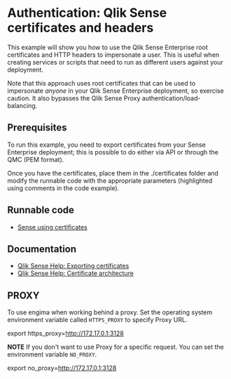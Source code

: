 # Authentication: Qlik Sense certificates and headers

This example will show you how to use the Qlik Sense Enterprise root certificates
and HTTP headers to impersonate a user. This is useful when creating services
or scripts that need to run as different users against your deployment.

Note that this approach uses root certificates that can be used to impersonate
_anyone_ in your Qlik Sense Enterprise deployment, so exercise caution. It also bypasses the
Qlik Sense Proxy authentication/load-balancing.

## Prerequisites

To run this example, you need to export certificates from your Sense Enterprise
deployment; this is possible to do either via API or through the QMC (PEM format).

Once you have the certificates, place them in the ./certificates folder and modify
the runnable code with the appropriate parameters (highlighted using comments in the
code example).

## Runnable code

* [Sense using certificates](./sense-using-certificates.go)

## Documentation

* [Qlik Sense Help: Exporting certificates](http://help.qlik.com/en-US/sense/June2017/Subsystems/ManagementConsole/Content/export-certificates.htm)
* [Qlik Sense Help: Certificate architecture](http://help.qlik.com/en-US/sense/June2017/Subsystems/PlanningQlikSenseDeployments/Content/Deployment/Server-Security-Authentication-Certificate-Trust-Architecture.htm)

## PROXY

To use engima when working behind a proxy. Set the operating system environment variable called `HTTPS_PROXY` to specify Proxy URL.

export https_proxy=http://172.17.0.1:3128

**NOTE**
If you don't want to use Proxy for a specific request. You can set the environment variable `NO_PROXY`.

export no_proxy=http://172.17.0.1:3128